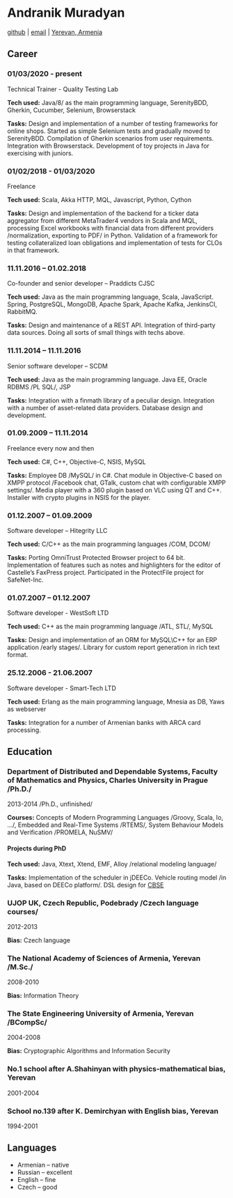 # Andranik Muradyan

[github](https://github.com/amuradyan) |
[email](mailto:muradianator@gmail.com) |
[Yerevan, Armenia](https://www.openstreetmap.org/relation/364087#map=12/40.1614/44.5259)

## Career

### 01/03/2020 - present
Technical Trainer - Quality Testing Lab	

**Tech used:** Java/8/ as the main programming language, SerenityBDD, Gherkin, Cucumber, Selenium, Browserstack

**Tasks:** Design and implementation of a number of testing frameworks for online shops. Started as simple Selenium tests and gradually moved to SerenityBDD. Compilation of Gherkin scenarios from user requirements. Integration with Browserstack․ Development of toy projects in Java for exercising with juniors.

### 01/02/2018 - 01/03/2020
Freelance

**Tech used:** Scala, Akka HTTP, MQL, Javascript, Python, Cython

**Tasks:** Design and implementation of the backend for a ticker data aggregator from different MetaTrader4 vendors in Scala and MQL, processing Excel workbooks with financial data from different providers /normalization, exporting to PDF/ in Python. Validation of a framework for testing collateralized loan obligations and implementation of tests for CLOs in that framework.

### 11.11.2016 – 01.02.2018
Co-founder and senior developer – Praddicts CJSC

**Tech used:** Java as the main programming language, Scala, JavaScript. Spring, PostgreSQL, MongoDB, Apache Spark, Apache Kafka, JenkinsCI, RabbitMQ.

**Tasks:** Design and maintenance of a REST API. Integration of third-party data sources. Doing all sorts of small things with techs above.

### 11.11.2014 – 11.11.2016
Senior software developer – SCDM

**Tech used:** Java as the main programming language. Java EE, Oracle RDBMS /PL SQL/, JSP

**Tasks:** Integration with a finmath library of a peculiar design. Integration with a number of asset-related data providers. Database design and development.

### 01.09.2009 – 11.11.2014
Freelance every now and then

**Tech used:** C#, C++, Objective-C, NSIS, MySQL

**Tasks:** Employee DB /MySQL/ in C#. Chat module in Objective-C based on XMPP protocol /Facebook chat, GTalk, custom chat with configurable XMPP settings/. Media player with a 360 plugin based on VLC using QT and C++. Installer with crypto plugins in NSIS for the player.

### 01.12.2007 – 01.09.2009
Software developer – Hitegrity LLC

**Tech used:** C/C++ as the main programming languages /COM, DCOM/

**Tasks:** Porting OmniTrust Protected Browser project to 64 bit. Implementation of features such as notes and highlighters for the editor of Castelle’s FaxPress project. Participated in the ProtectFile project for SafeNet-Inc.

### 01.07.2007 – 01.12.2007
Software developer - WestSoft LTD 

**Tech used:** C++ as the main programming language /ATL, STL/, MySQL

**Tasks:** Design and implementation of an ORM for MySQL\C++ for an ERP application /early stages/. Library for custom report generation in rich text format.

### 25.12.2006 - 21.06.2007
Software developer - Smart-Tech LTD

**Tech used:** Erlang as the main programming language, Mnesia as DB, Yaws as webserver

**Tasks:** Integration for a number of Armenian banks with ARCA card processing.

## Education

### Department of Distributed and Dependable Systems, Faculty of Mathematics and Physics, Charles University in Prague /Ph.D./
2013-2014 /Ph.D., unfinished/

**Courses:** Concepts of Modern Programming Languages /Groovy, Scala, Io, …/, Embedded and Real-Time Systems /RTEMS/, System Behaviour Models and Verification /PROMELA, NuSMV/

#### Projects during PhD

**Tech used:** Java, Xtext, Xtend, EMF, Alloy /relational modeling language/

**Tasks:** Implementation of the scheduler in jDEECo. Vehicle routing model /in Java, based on DEECo platform/. DSL design for [CBSE](https://en.wikipedia.org/wiki/Component-based_software_engineering)

### UJOP UK, Czech Republic, Podebrady /Czech language courses/
2012-2013

**Bias:** Czech language

### The National Academy of Sciences of Armenia, Yerevan /M.Sc./
2008-2010

**Bias:** Information Theory

### The State Engineering University of Armenia, Yerevan /BCompSc/
2004-2008

**Bias:** Cryptographic Algorithms and Information Security

### No.1 school after A.Shahinyan with physics-mathematical bias, Yerevan
2001-2004 

### School no.139 after K. Demirchyan with English bias, Yerevan
1994-2001

## Languages

* Armenian – native
* Russian – excellent
* English – fine
* Czech – good

